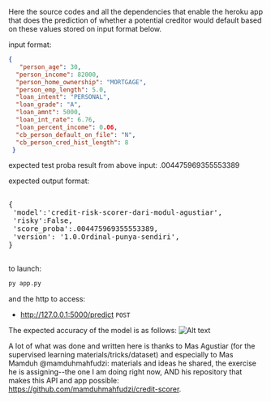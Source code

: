 Here the source codes and all the dependencies that enable the heroku app that does the prediction of whether a potential creditor would default based on these values stored on input format below. 

input format:
```json
{
   "person_age": 30,
  "person_income": 82000,
  "person_home_ownership": "MORTGAGE",
  "person_emp_length": 5.0,
  "loan_intent": "PERSONAL",
  "loan_grade": "A",
  "loan_amnt": 5000,
  "loan_int_rate": 6.76,
  "loan_percent_income": 0.06,
  "cb_person_default_on_file": "N",
  "cb_person_cred_hist_length": 8
 }
```

expected test proba result from above input: .004475969355553389

expected output format:
<pre> 
{
 'model':'credit-risk-scorer-dari-modul-agustiar',
 'risky':False,
 'score_proba':.004475969355553389,
 'version': '1.0.Ordinal-punya-sendiri',
}
 </pre> 

to launch:
```bash
py app.py
```

and the http to access:
- http://127.0.0.1:5000/predict
```POST```

The expected accuracy of the model is as follows:
![Alt text](development/model_accuracy.jpg?raw=true "Model Accuracy on New Data")

A lot of what was done and written here is thanks to Mas Agustiar (for the supervised learning materials/tricks/dataset) and especially to Mas Mamduh @mamduhmahfudzi: materials and ideas he shared, the exercise he is assigning--the one I am doing right now, AND his repository that makes this API and app possible: https://github.com/mamduhmahfudzi/credit-scorer.
